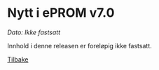 # Nytt i ePROM v7.0
*Dato: Ikke fastsatt*

Innhold i denne releasen er foreløpig ikke fastsatt. 

[Tilbake](./.)
